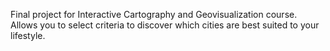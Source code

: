 Final project for Interactive Cartography and Geovisualization course. Allows you to select criteria to discover which cities are best suited to your lifestyle.
